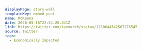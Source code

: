 ```yaml
---
displayPage: story-wall
templateKey: embed-post
name: McKenna
date: 2020-05-18T22:54:20.341Z
link: https://twitter.com/taxmarch/status/1260644342567276545
source: twitter
tags:
  - Economically Impacted
---
```

